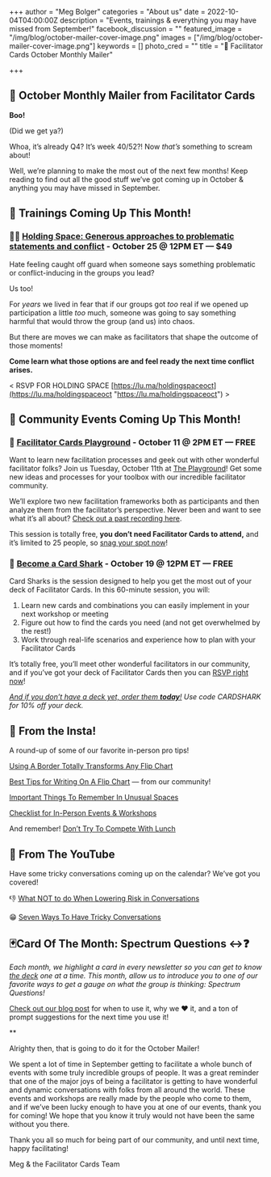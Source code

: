 +++
author = "Meg Bolger"
categories = "About us"
date = 2022-10-04T04:00:00Z
description = "Events, trainings & everything you may have missed from September!"
facebook_discussion = ""
featured_image = "/img/blog/october-mailer-cover-image.png"
images = ["/img/blog/october-mailer-cover-image.png"]
keywords = []
photo_cred = ""
title = "👻 Facilitator Cards October Monthly Mailer"

+++
## 👻 **October Monthly Mailer from Facilitator Cards**

**Boo!**

(Did we get ya?)

Whoa, it’s already Q4? It’s week 40/52?! Now _that’s_ something to scream about!

Well, we’re planning to make the most out of the next few months! Keep reading to find out all the good stuff we’ve got coming up in October & anything you may have missed in September.

## **📆 Trainings Coming Up This Month!**

### 🧑‍🏫 [**Holding Space: Generous approaches to problematic statements and conflict**](https://lu.ma/holdingspaceoct) **- October 25 @ 12PM ET — $49**

Hate feeling caught off guard when someone says something problematic or conflict-inducing in the groups you lead?

Us too!

For _years_ we lived in fear that if our groups got _too_ real if we opened up participation a little _too_ much, someone was going to say something harmful that would throw the group (and us) into chaos.

But there are moves we can make as facilitators that shape the outcome of those moments!

**Come learn what those options are and feel ready the next time conflict arises.**

< RSVP FOR HOLDING SPACE [https://lu.ma/holdingspaceoct](https://lu.ma/holdingspaceoct "https://lu.ma/holdingspaceoct") >

## **📆 Community Events Coming Up This Month!**

### **🤸** [**Facilitator Cards Playground**](https://lu.ma/playground) **- October 11 @ 2PM ET — FREE**

Want to learn new facilitation processes and geek out with other wonderful facilitator folks? Join us Tuesday, October 11th at [The Playground](https://lu.ma/playground)! Get some new ideas and processes for your toolbox with our incredible facilitator community.

We’ll explore two new facilitation frameworks both as participants and then analyze them from the facilitator’s perspective. Never been and want to see what it’s all about? [Check out a past recording here](https://youtu.be/XZwoXwZ9-1g).

This session is totally free, **you don’t need Facilitator Cards to attend,** and it’s limited to 25 people, so [snag your spot now](https://lu.ma/playground)!

### **🦈** [**Become a Card Shark**](https://lu.ma/cardsharks) **- October 19 @ 12PM ET — FREE**

Card Sharks is the session designed to help you get the most out of your deck of Facilitator Cards. In this 60-minute session, you will:

1. Learn new cards and combinations you can easily implement in your next workshop or meeting
2. Figure out how to find the cards you need (and not get overwhelmed by the rest!)
3. Work through real-life scenarios and experience how to plan with your Facilitator Cards

It’s totally free, you’ll meet other wonderful facilitators in our community, and if you’ve got your deck of Facilitator Cards then you can [RSVP right now](https://lu.ma/cardsharks)!

[_And if you don’t have a deck yet, order them_ **_today_**_!_](https://shop.facilitator.cards/products/facilitator-cards) _Use code CARDSHARK for 10% off your deck._

## 📸 **From the Insta!**

A round-up of some of our favorite in-person pro tips!

[Using A Border Totally Transforms Any Flip Chart](https://www.instagram.com/p/CeB1i6yrQCW/)

[Best Tips for Writing On A Flip Chart](https://www.instagram.com/p/Cc0bHFrLDU0/) — from our community!

[Important Things To Remember In Unusual Spaces](https://www.instagram.com/p/CdYSuyILNpt/)

[Checklist for In-Person Events & Workshops](https://www.instagram.com/p/CcQtGI7Ly0k/)

And remember! [Don’t Try To Compete With Lunch](https://www.instagram.com/p/CdGk1wwLCzr/)

## 🔴 From The YouTube

Have some tricky conversations coming up on the calendar? We’ve got you covered!

👎 [What NOT to do When Lowering Risk in Conversations](https://youtu.be/Emw3gu6sKlc)

😁 [Seven Ways To Have Tricky Conversations](https://youtu.be/Sg_KUIVSZ2s)

## 🃏Card Of The Month: Spectrum Questions ↔️❓

_Each month, we highlight a card in every newsletter so you can get to know_ [_the deck_](http://shop.facilitator.cards) _one at a time. This month, allow us to introduce you to one of our favorite ways to get a gauge on what the group is thinking: Spectrum Questions!_

[Check out our blog post](https://www.facilitator.cards/blog/october-card-of-the-month-spectrum-questions/) for when to use it, why we ❤️ it, and a ton of prompt suggestions for the next time you use it!

\**

Alrighty then, that is going to do it for the October Mailer!

We spent a lot of time in September getting to facilitate a whole bunch of events with some truly incredible groups of people. It was a great reminder that one of the major joys of being a facilitator is getting to have wonderful and dynamic conversations with folks from all around the world. These events and workshops are really made by the people who come to them, and if we’ve been lucky enough to have you at one of our events, thank you for coming! We hope that you know it truly would not have been the same without you there.

Thank you all so much for being part of our community, and until next time, happy facilitating!

Meg & the Facilitator Cards Team